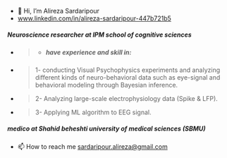 - 👋 Hi, I’m Alireza Sardaripour
-    www.linkedin.com/in/alireza-sardaripour-447b721b5
#####   Neuroscience researcher at IPM school of cognitive sciences
-    > * ##### have experience and skill in:
-    ><p>1- conducting Visual Psychophysics experiments and analyzing different kinds of neuro-behavioral data such as eye-signal and behavioral modeling through Bayesian inference.
-   ><p>2- Analyzing large-scale electrophysiology data (Spike & LFP).
-   ><p>3- Applying ML algorithm to EEG signal.
        
#####    medico at Shahid beheshti university of medical sciences (SBMU)

- 📫 How to reach me sardaripour.alireza@gmail.com

<!---
alireza-sardar/alireza-sardar is a ✨ special ✨ repository because its `README.md` (this file) appears on your GitHub profile.
You can click the Preview link to take a look at your changes.
--->
